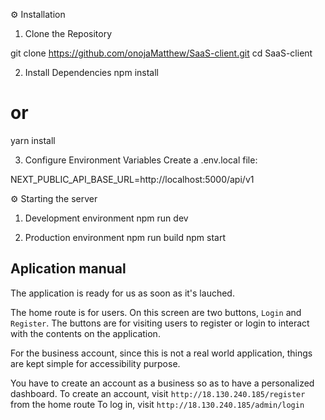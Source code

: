 ⚙️ Installation

1. Clone the Repository

git clone https://github.com/onojaMatthew/SaaS-client.git
cd SaaS-client


2. Install Dependencies
npm install
# or
yarn install

3. Configure Environment Variables
Create a .env.local file:

NEXT_PUBLIC_API_BASE_URL=http://localhost:5000/api/v1

⚙️ Starting the server
1.  Development environment
npm run dev

2.  Production environment
npm run build
npm start

## Aplication manual

The application is ready for us as soon as it's lauched.

The home route is for users. On this screen are two buttons, `Login` and `Register`.
The buttons are for visiting users to register or login to interact with the contents on the application.

For the business account, since this is not a real world application, things are kept simple for accessibility purpose.

You have to create an account as a business so as to have a personalized dashboard. 
To create an account, visit `http://18.130.240.185/register` from the home route
To log in, visit `http://18.130.240.185/admin/login`

